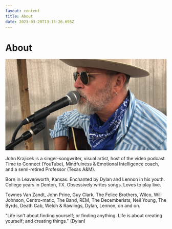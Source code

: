 ```yaml
---
layout: content
title: About
date: 2023-03-20T13:15:26.695Z
---
```

# About

![](../../images/uploads/LonePintgigstill.png)

J﻿ohn Krajicek is a singer-songwriter, visual artist, host of the video podcast Time to Connect (YouTube), Mindfulness & Emotional Intelligence coach, and a semi-retired Professor (Texas A&M).

B﻿orn in Leavenworth, Kansas. Enchanted by Dylan and Lennon in his youth. College years in Denton, TX. Obsessively writes songs. Loves to play live.

Townes Van Zandt, John Prine, Guy Clark, The Felice Brothers, Wilco, Will Johnson, Centro-matic, The Band, REM, The Decemberists, Neil Young, The Byrds, Death Cab, Welch & Rawlings, Dylan, Lennon, on and on.

"Life isn't about finding yourself; or finding anything. Life is about creating yourself; and creating things." (Dylan)